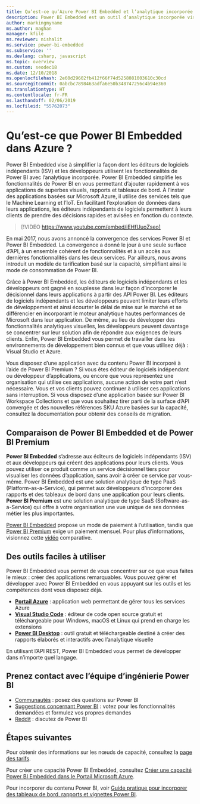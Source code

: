 ```yaml
---
title: Qu’est-ce qu’Azure Power BI Embedded et l’analytique incorporée | Microsoft Docs
description: Power BI Embedded est un outil d’analytique incorporée visant à simplifier la façon dont les éditeurs de logiciels indépendants (ISV) et les développeurs utilisent les fonctionnalités de Power BI, en leur permettant d’ajouter rapidement de superbes visuels, rapports et tableaux de bord à leurs applications. Découvrez comment utiliser des logiciels et des outils d’analytique incorporée ainsi que des outils d’informatique décisionnelle incorporés avec Power BI Embedded.
author: markingmyname
ms.author: maghan
manager: kfile
ms.reviewer: nishalit
ms.service: power-bi-embedded
ms.subservice: ''
ms.devlang: csharp, javascript
ms.topic: overview
ms.custom: seodec18
ms.date: 12/10/2018
ms.openlocfilehash: 2e60d29602fb412f66f74d5258081003610c30cd
ms.sourcegitcommit: 0abcbc7898463adfa6e50b348747256c4b94e360
ms.translationtype: HT
ms.contentlocale: fr-FR
ms.lasthandoff: 02/06/2019
ms.locfileid: "55762073"
---
```

# <a name="what-is-power-bi-embedded-in-azure"></a>Qu’est-ce que Power BI Embedded dans Azure ?

Power BI Embedded vise à simplifier la façon dont les éditeurs de logiciels indépendants (ISV) et les développeurs utilisent les fonctionnalités de Power BI avec l’analytique incorporée. Power BI Embedded simplifie les fonctionnalités de Power BI en vous permettant d’ajouter rapidement à vos applications de superbes visuels, rapports et tableaux de bord. À l’instar des applications basées sur Microsoft Azure, il utilise des services tels que le Machine Learning et l’IoT. En facilitant l’exploration de données dans leurs applications, les éditeurs indépendants de logiciels permettent à leurs clients de prendre des décisions rapides et avisées en fonction du contexte.

> [!VIDEO https://www.youtube.com/embed/iEHfUuoZseo]

En mai 2017, nous avons annoncé la convergence des services Power BI et Power BI Embedded. La convergence a donné le jour à une seule surface d’API, à un ensemble cohérent de fonctionnalités et à un accès aux dernières fonctionnalités dans les deux services. Par ailleurs, nous avons introduit un modèle de tarification basé sur la capacité, simplifiant ainsi le mode de consommation de Power BI.

Grâce à Power BI Embedded, les éditeurs de logiciels indépendants et les développeurs ont gagné en souplesse dans leur façon d’incorporer le décisionnel dans leurs applications à partir des API Power BI. Les éditeurs de logiciels indépendants et les développeurs peuvent limiter leurs efforts de développement et ainsi écourter le délai de mise sur le marché et se différencier en incorporant le moteur analytique hautes performances de Microsoft dans leur application. De même, au lieu de développer des fonctionnalités analytiques visuelles, les développeurs peuvent davantage se concentrer sur leur solution afin de répondre aux exigences de leurs clients. Enfin, Power BI Embedded vous permet de travailler dans les environnements de développement bien connus et que vous utilisez déjà : Visual Studio et Azure.

Vous disposez d’une application avec du contenu Power BI incorporé à l’aide de Power BI Premium ? Si vous êtes éditeur de logiciels indépendant ou développeur d’applications, ou encore que vous représentez une organisation qui utilise ces applications, aucune action de votre part n’est nécessaire. Vous et vos clients pouvez continuer à utiliser ces applications sans interruption. Si vous disposez d’une application basée sur Power BI Workspace Collections et que vous souhaitez tirer parti de la surface d’API convergée et des nouvelles références SKU Azure basées sur la capacité, consultez la documentation pour obtenir des conseils de migration.

## <a name="comparing-power-bi-embedded-with-power-bi-premium"></a>Comparaison de Power BI Embedded et de Power BI Premium

**Power BI Embedded** s’adresse aux éditeurs de logiciels indépendants (ISV) et aux développeurs qui créent des applications pour leurs clients. Vous pouvez utiliser ce produit comme un service décisionnel tiers pour visualiser les données d’application, sans avoir à créer ce service par vous-même. Power BI Embedded est une solution analytique de type PaaS (Platform-as-a-Service), qui permet aux développeurs d’incorporer des rapports et des tableaux de bord dans une application pour leurs clients. **Power BI Premium** est une solution analytique de type SaaS (Software-as-a-Service) qui offre à votre organisation une vue unique de ses données métier les plus importantes. 

[Power BI Embedded](https://azure.microsoft.com/pricing/details/power-bi-embedded/) propose un mode de paiement à l’utilisation, tandis que [Power BI Premium](https://powerbi.microsoft.com/calculator/) exige un paiement mensuel. Pour plus d’informations, visionnez cette [vidéo](https://www.youtube.com/watch?v=0y2oJikC6Xc&t=0s&list=PLv2BtOtLblH1dQPV49Ni12olDcUoW-GEl&index=3) comparative.

## <a name="easy-to-use-tools"></a>Des outils faciles à utiliser

Power BI Embedded vous permet de vous concentrer sur ce que vous faites le mieux : créer des applications remarquables. Vous pouvez gérer et développer avec Power BI Embedded en vous appuyant sur les outils et les compétences dont vous disposez déjà.

* [**Portail Azure**](https://portal.azure.com/) : application web permettant de gérer tous les services Azure
* [**Visual Studio Code**](https://code.visualstudio.com/docs) : éditeur de code open source gratuit et téléchargeable pour Windows, macOS et Linux qui prend en charge les extensions
* [**Power BI Desktop**](https://powerbi.microsoft.com/desktop/) : outil gratuit et téléchargeable destiné à créer des rapports élaborés et interactifs avec l’analytique visuelle

En utilisant l’API REST, Power BI Embedded vous permet de développer dans n’importe quel langage.

## <a name="engage-with-the-power-bi-engineering-team"></a>Prenez contact avec l’équipe d’ingénierie Power BI

* [Communautés](https://community.powerbi.com/) : posez des questions sur Power BI
* [Suggestions concernant Power BI](https://ideas.powerbi.com) : votez pour les fonctionnalités demandées et formulez vos propres demandes
* [Reddit](https://www.reddit.com/r/PowerBI/) : discutez de Power BI

## <a name="next-steps"></a>Étapes suivantes

Pour obtenir des informations sur les nœuds de capacité, consultez la [page des tarifs](https://azure.microsoft.com/pricing/details/power-bi-embedded/).

Pour créer une capacité Power BI Embedded, consultez [Créer une capacité Power BI Embedded dans le Portail Microsoft Azure](azure-pbie-create-capacity.md).

Pour incorporer du contenu Power BI, voir [Guide pratique pour incorporer des tableaux de bord, rapports et vignettes Power BI](https://powerbi.microsoft.com/documentation/powerbi-developer-embedding-content/).
